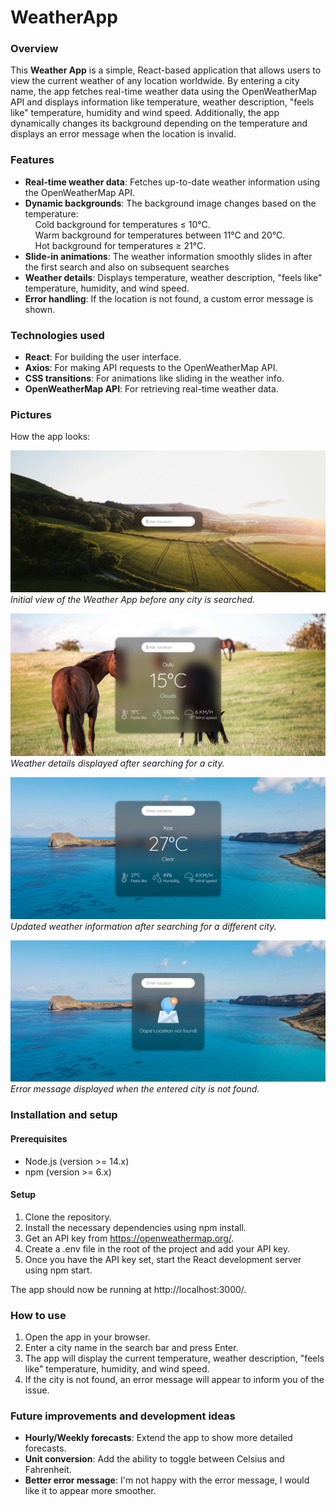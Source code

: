 # WeatherApp

### Overview

This __Weather App__ is a simple, React-based application that allows users to view the current weather of any location worldwide. By entering a city name, the app fetches real-time weather data using the OpenWeatherMap API and displays information like temperature, weather description, "feels like" temperature, humidity and wind speed. Additionally, the app dynamically changes its background depending on the temperature and displays an error message when the location is invalid.

### Features

* __Real-time weather data__: Fetches up-to-date weather information using the OpenWeatherMap API.
* __Dynamic backgrounds__: The background image changes based on the temperature:  
&nbsp;&nbsp;&nbsp;&nbsp;Cold background for temperatures ≤ 10°C.  
&nbsp;&nbsp;&nbsp;&nbsp;Warm background for temperatures between 11°C and 20°C.  
&nbsp;&nbsp;&nbsp;&nbsp;Hot background for temperatures ≥ 21°C.  
* __Slide-in animations__: The weather information smoothly slides in after the first search and also on subsequent searches
* __Weather details__: Displays temperature, weather description, "feels like" temperature, humidity, and wind speed.
* __Error handling__: If the location is not found, a custom error message is shown.

### Technologies used

* __React__: For building the user interface.
* __Axios__: For making API requests to the OpenWeatherMap API.
* __CSS transitions__: For animations like sliding in the weather info.
* __OpenWeatherMap API__: For retrieving real-time weather data.

### Pictures

How the app looks:

![App screenshot](./src/images/AppStart.png)
*Initial view of the Weather App before any city is searched.*

![App screenshot](./src/images/LocationSearch.png)
*Weather details displayed after searching for a city.*

![App screenshot](./src/images/LocationSearch2.png)
*Updated weather information after searching for a different city.*

![App screenshot](./src/images/InvalidLocation.png)
*Error message displayed when the entered city is not found.*

### Installation and setup

#### Prerequisites

* Node.js (version >= 14.x)
* npm (version >= 6.x)

#### Setup

1. Clone the repository.
2. Install the necessary dependencies using npm install.
3. Get an API key from https://openweathermap.org/.
4. Create a .env file in the root of the project and add your API key.
5. Once you have the API key set, start the React development server using npm start.

The app should now be running at http://localhost:3000/.

### How to use

1. Open the app in your browser.
2. Enter a city name in the search bar and press Enter.
3. The app will display the current temperature, weather description, "feels like" temperature, humidity, and wind speed.
4. If the city is not found, an error message will appear to inform you of the issue.

### Future improvements and development ideas

* __Hourly/Weekly forecasts__: Extend the app to show more detailed forecasts.
* __Unit conversion__: Add the ability to toggle between Celsius and Fahrenheit.
* __Better error message__: I'm not happy with the error message, I would like it to appear more smoother.
